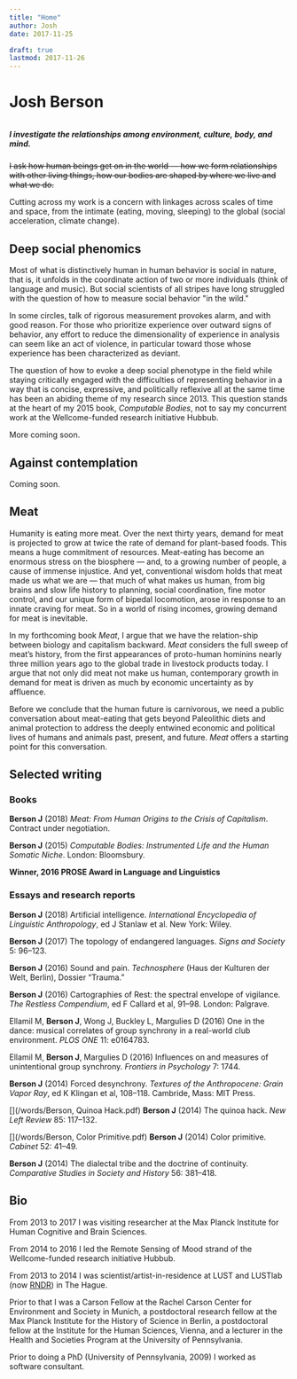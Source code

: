 ```yaml
---
title: "Home"
author: Josh
date: 2017-11-25

draft: true
lastmod: 2017-11-26
---
```


# Josh Berson

###### [<i class="fa fa-envelope-o" aria-hidden="true"></i>](mailto:josh@joshberson.net)

##### I investigate the relationships among environment, culture, body, and mind.

~~I ask how human beings get on in the world — how we form relationships with other living things,
how our bodies are shaped by where we live and what we do.~~

Cutting across my work is a concern with linkages across scales of time and space,
from the intimate (eating, moving, sleeping)
to the global (social acceleration, climate change).

## Deep social phenomics

Most of what is distinctively human in human behavior is social in nature, that is,
it unfolds in the coordinate action of two or more individuals (think of language and music).
But social scientists of all stripes have long struggled with the question of how
to measure social behavior "in the wild."

In some circles, talk of rigorous measurement provokes alarm, and with good reason.
For those who prioritize experience over outward signs of behavior, any effort to
reduce the dimensionality of experience in analysis can seem like an act of violence,
in particular toward those whose experience has been characterized as deviant.

The question of how to evoke a deep social phenotype in the field while staying
critically engaged with the difficulties of representing behavior in a way that is
concise, expressive, and politically reflexive all at the same time
has been an abiding theme of my research since 2013. This question stands at the heart
of my 2015 book, *Computable Bodies*, not to say my concurrent work at the Wellcome-funded
research initiative Hubbub.

More coming soon.

## Against contemplation

Coming soon.

## Meat

Humanity is eating more meat. Over the next thirty years, demand for meat is projected to grow at twice the rate of demand for plant-based foods. This means a huge commitment of resources. Meat-eating has become an enormous stress on the biosphere — and, to a growing number of people, a cause of immense injustice. And yet, conventional wisdom holds that meat made us what we are — that much of what makes us human, from big brains and slow life history to planning, social coordination, fine motor control, and our unique form of bipedal locomotion, arose in response to an innate craving for meat. So in a world of rising incomes, growing demand for meat is inevitable.

In my forthcoming book *Meat*, I argue that we have the relation-ship between biology and capitalism backward. *Meat* considers the full sweep of meat’s history, from the first appearances of proto-human hominins nearly three million years ago to the global trade in livestock products today. I argue that not only did meat not make us human, contemporary growth in demand for meat is driven as much by economic uncertainty as by affluence.

Before we conclude that the human future is carnivorous, we need a public conversation about meat-eating that gets beyond Paleolithic diets and animal protection to address the deeply entwined economic and political lives of humans and animals past, present, and future. *Meat* offers a starting point for this conversation.

## Selected writing

### Books

**Berson J**
(2018)
*Meat: From Human Origins to the Crisis of Capitalism*.
Contract under negotiation.

<span class="no">[<i class="fa fa-external-link" aria-hidden="true"></i>](http://www.bloomsbury.com/uk/computable-bodies-9781472527622/)</span>
**Berson J**
(2015)
*Computable Bodies: Instrumented Life and the Human Somatic Niche*.
London: Bloomsbury.

**Winner, 2016 PROSE Award in Language and Linguistics**

### Essays and research reports

**Berson J**
(2018)
Artificial intelligence. *International Encyclopedia of Linguistic Anthropology*, ed J Stanlaw et al. New York:
Wiley.

<span class="no">[<i class="fa fa-external-link" aria-hidden="true"></i>](http://www.journals.uchicago.edu/doi/full/10.1086/690621)</span>
**Berson J**
(2017)
The topology of endangered languages. *Signs and Society* 5: 96–123.

<span class="no">[<i class="fa fa-external-link" aria-hidden="true"></i>](https://goo.gl/Qn2HTI)</span>
**Berson J**
(2016)
Sound and pain. *Technosphere* (Haus der Kulturen der Welt, Berlin), Dossier “Trauma.”

<span class="no">[<i class="fa fa-external-link" aria-hidden="true"></i>](https://link.springer.com/chapter/10.1007/978-3-319-45264-7_11)</span>
**Berson J**
(2016)
Cartographies of Rest: the spectral envelope of vigilance. *The Restless Compendium*, ed F Callard et al,
91–98. London: Palgrave.

<span class="no">[<i class="fa fa-external-link" aria-hidden="true"></i>](https://doi.org/10.1371/journal.pone.0164783)</span>
Ellamil M, **Berson J**, Wong J, Buckley L, Margulies D
(2016)
One in the dance: musical correlates of group synchrony in a real-world club environment.
*PLOS ONE* 11: e0164783.

<span class="no">[<i class="fa fa-external-link" aria-hidden="true"></i>](https://doi.org/10.3389/fpsyg.2016.01744)</span>
Ellamil M, **Berson J**, Margulies D
(2016)
Influences on and measures of unintentional group synchrony.
*Frontiers in Psychology* 7: 1744.

<span class="no">[<i class="fa fa-external-link" aria-hidden="true"></i>](https://www.hkw.de/en/programm/projekte/2014/anthropozaenprojekt_ein_bericht/textures_of_the_anthropocene/2014_publikation_anthropozaen.php)</span>
**Berson J**
(2014)
Forced desynchrony. *Textures of the Anthropocene: Grain Vapor Ray*, ed K Klingan et al, 108–118.
Cambride, Mass: MIT Press.

<span class="no">[<i class="fa fa-external-link" aria-hidden="true"></i>](/words/Berson, Quinoa Hack.pdf)</span>
**Berson J**
(2014)
The quinoa hack. *New Left Review* 85: 117–132.

<span class="no">[<i class="fa fa-external-link" aria-hidden="true"></i>](/words/Berson, Color Primitive.pdf)</span>
**Berson J**
(2014)
Color primitive. *Cabinet* 52: 41–49.

<span class="no">[<i class="fa fa-external-link" aria-hidden="true"></i>](https://doi.org/10.1017/S0010417514000085)</span>
**Berson J**
(2014)
The dialectal tribe and the doctrine of continuity. *Comparative Studies in Society and History* 56: 381–418.

## Bio

From 2013 to 2017 I was visiting researcher at the Max Planck Institute for Human Cognitive and Brain Sciences.

From 2014 to 2016 I led the Remote Sensing of Mood strand of the Wellcome-funded research initiative Hubbub.

From 2013 to 2014 I was scientist/artist-in-residence at LUST and LUSTlab (now [RNDR](https://rndr.studio)) in The Hague.

Prior to that I was a Carson Fellow at the Rachel Carson Center for Environment and Society in Munich,
a postdoctoral research fellow at the Max Planck Institute for the History of Science in Berlin,
a postdoctoral fellow at the Institute for the Human Sciences, Vienna,
and a lecturer in the Health and Societies Program at the University of Pennsylvania.

Prior to doing a PhD (University of Pennsylvania, 2009) I worked as software consultant.
